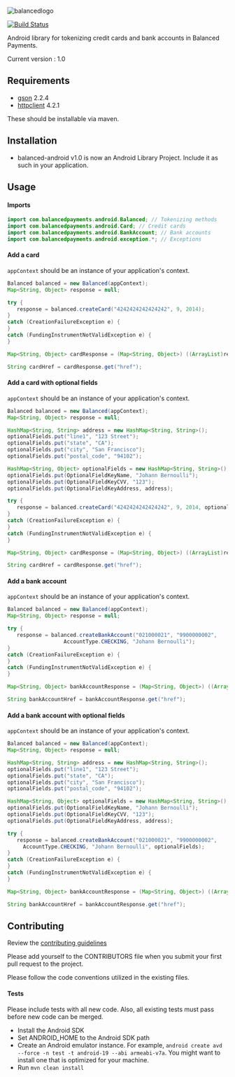 ![balancedlogo](https://www.balancedpayments.com/images/homepage_logo-01.png)

[![Build Status](https://travis-ci.org/balanced/balanced-android.png)](https://travis-ci.org/balanced/balanced-android)

Android library for tokenizing credit cards and bank accounts in Balanced Payments.

Current version : 1.0

## Requirements

- [gson](http://code.google.com/p/google-gson/) 2.2.4
- [httpclient](http://hc.apache.org/) 4.2.1

These should be installable via maven.

## Installation

- balanced-android v1.0 is now an Android Library Project. Include it as such in your application.

## Usage

#### Imports

```java
import com.balancedpayments.android.Balanced; // Tokenizing methods
import com.balancedpayments.android.Card; // Credit cards
import com.balancedpayments.android.BankAccount; // Bank accounts
import com.balancedpayments.android.exception.*; // Exceptions
```

#### Add a card

```appContext``` should be an instance of your application's context.

```java
Balanced balanced = new Balanced(appContext);
Map<String, Object> response = null;

try {
   response = balanced.createCard("4242424242424242", 9, 2014);
}
catch (CreationFailureException e) {
}
catch (FundingInstrumentNotValidException e) {
}

Map<String, Object> cardResponse = (Map<String, Object>) ((ArrayList)response.get("cards")).get(0);

String cardHref = cardResponse.get("href");
```

#### Add a card with optional fields

```appContext``` should be an instance of your application's context.

```java
Balanced balanced = new Balanced(appContext);
Map<String, Object> response = null;

HashMap<String, String> address = new HashMap<String, String>();
optionalFields.put("line1", "123 Street");
optionalFields.put("state", "CA");
optionalFields.put("city", "San Francisco");
optionalFields.put("postal_code", "94102");

HashMap<String, Object> optionalFields = new HashMap<String, String>();
optionalFields.put(OptionalFieldKeyName, "Johann Bernoulli");
optionalFields.put(OptionalFieldKeyCVV, "123");
optionalFields.put(OptionalFieldKeyAddress, address);

try {
   response = balanced.createCard("4242424242424242", 9, 2014, optionalFields);
}
catch (CreationFailureException e) {
}
catch (FundingInstrumentNotValidException e) {
}

Map<String, Object> cardResponse = (Map<String, Object>) ((ArrayList)response.get("cards")).get(0);

String cardHref = cardResponse.get("href");
```

#### Add a bank account

```appContext``` should be an instance of your application's context.

```java
Balanced balanced = new Balanced(appContext);
Map<String, Object> response = null;

try {
   response = balanced.createBankAccount("021000021", "9900000002",
                  AccountType.CHECKING, "Johann Bernoulli");
}
catch (CreationFailureException e) {
}
catch (FundingInstrumentNotValidException e) {
}

Map<String, Object> bankAccountResponse = (Map<String, Object>) ((ArrayList)response.get("bank_accounts")).get(0);

String bankAccountHref = bankAccountResponse.get("href");
```

#### Add a bank account with optional fields

```appContext``` should be an instance of your application's context.

```java
Balanced balanced = new Balanced(appContext);
Map<String, Object> response = null;

HashMap<String, String> address = new HashMap<String, String>();
optionalFields.put("line1", "123 Street");
optionalFields.put("state", "CA");
optionalFields.put("city", "San Francisco");
optionalFields.put("postal_code", "94102");

HashMap<String, Object> optionalFields = new HashMap<String, String>();
optionalFields.put(OptionalFieldKeyName, "Johann Bernoulli");
optionalFields.put(OptionalFieldKeyCVV, "123");
optionalFields.put(OptionalFieldKeyAddress, address);

try {
   response = balanced.createBankAccount("021000021", "9900000002",
     AccountType.CHECKING, "Johann Bernoulli", optionalFields);
}
catch (CreationFailureException e) {
}
catch (FundingInstrumentNotValidException e) {
}

Map<String, Object> bankAccountResponse = (Map<String, Object>) ((ArrayList)response.get("bank_accounts")).get(0);

String bankAccountHref = bankAccountResponse.get("href");
```

## Contributing

Review the [contributing guidelines](https://github.com/remear/balanced-android/blob/master/CONTRIBUTING.md)

Please add yourself to the CONTRIBUTORS file when you submit your first pull request to the project.

Please follow the code conventions utilized in the existing files.

#### Tests

Please include tests with all new code. Also, all existing tests must pass before new code can be merged.

- Install the Android SDK
- Set ANDROID_HOME to the Android SDK path
- Create an Android emulator instance. For example, ```android create avd --force -n test -t android-19 --abi armeabi-v7a```. You might want to install one that is optimized for your machine.
- Run ```mvn clean install```
